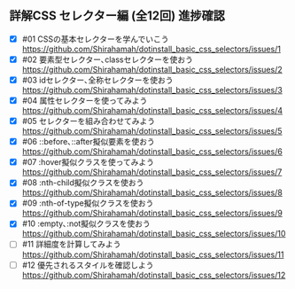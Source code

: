 ## 詳解CSS セレクター編 (全12回) 進捗確認

- [x] #01 CSSの基本セレクターを学んでいこう  
 https://github.com/Shirahamah/dotinstall_basic_css_selectors/issues/1
- [x] #02 要素型セレクター､classセレクターを使おう  
 https://github.com/Shirahamah/dotinstall_basic_css_selectors/issues/2
- [x] #03 idセレクター､全称セレクターを使おう  
 https://github.com/Shirahamah/dotinstall_basic_css_selectors/issues/3
- [x] #04 属性セレクターを使ってみよう  
 https://github.com/Shirahamah/dotinstall_basic_css_selectors/issues/4
- [x] #05 セレクターを組み合わせてみよう  
 https://github.com/Shirahamah/dotinstall_basic_css_selectors/issues/5
- [x] #06 ::before､::after擬似要素を使おう  
 https://github.com/Shirahamah/dotinstall_basic_css_selectors/issues/6
- [x] #07 :hover擬似クラスを使ってみよう  
 https://github.com/Shirahamah/dotinstall_basic_css_selectors/issues/7
- [x] #08 :nth-child擬似クラスを使おう  
  https://github.com/Shirahamah/dotinstall_basic_css_selectors/issues/8
- [x] #09 :nth-of-type擬似クラスを使おう  
  https://github.com/Shirahamah/dotinstall_basic_css_selectors/issues/9
- [x] #10 :empty､:not擬似クラスを使おう  
  https://github.com/Shirahamah/dotinstall_basic_css_selectors/issues/10
- [ ] #11 詳細度を計算してみよう  
 https://github.com/Shirahamah/dotinstall_basic_css_selectors/issues/11
- [ ] #12 優先されるスタイルを確認しよう  
 https://github.com/Shirahamah/dotinstall_basic_css_selectors/issues/12
